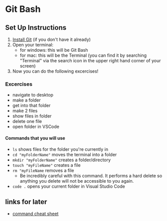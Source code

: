 # Git Bash

## Set Up Instructions

1. [Install Git](https://git-scm.com/downloads) (if you don't have it already)
2. Open your terminal:
    - for windows: this will be Git Bash
    - for mac: this will be the Terminal (you can find it by searching "Terminal" via the search icon in the upper right hand corner of your screen)
3. Now you can do the following excercises!

### Excercises

* navigate to desktop
* make a folder
* get into that folder
* make 2 files
* show files in folder
* delete one file
* open folder in VSCode

#### Commands that you will use

* `ls` shows files for the folder you're currently in
* `cd "myFolderName"` moves the terminal into a folder
* `mkdir "myFolderName"` creates a folder/directory
* `touch "myFileName"` creates a file
* `rm "myFileName` removes a file
    -  Be incredibly careful with this command. It performs a hard delete so anything you delete will not be accessible to you again.
* `code .` opens your current folder in Visual Studio Code

## links for later

* [command cheat sheet](https://dev.to/kymiddleton/reference-guide-common-commands-for-terminal-6no)
